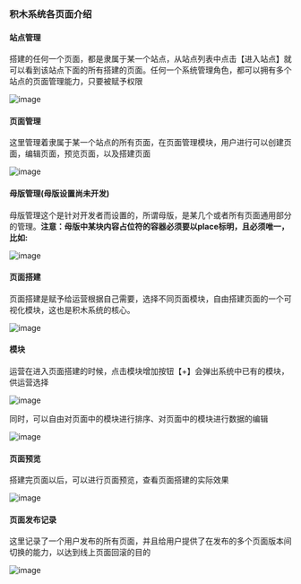 ### 积木系统各页面介绍

#### 站点管理

搭建的任何一个页面，都是隶属于某一个站点，从站点列表中点击【进入站点】就可以看到该站点下面的所有搭建的页面。任何一个系统管理角色，都可以拥有多个站点的页面管理能力，只要被赋予权限

![image](https://github.com/ljcheibao/bms-web/blob/master/docs/images/website.png)

#### 页面管理

这里管理着隶属于某一个站点的所有页面，在页面管理模块，用户进行可以创建页面，编辑页面，预览页面，以及搭建页面

![image](https://github.com/ljcheibao/bms-web/blob/master/docs/images/page.png)

#### 母版管理(母版设置尚未开发)

母版管理这个是针对开发者而设置的，所谓母版，是某几个或者所有页面通用部分的管理。**注意：母版中某块内容占位符的容器必须要以place标明，且必须唯一，比如:<div place="first"></div>**

![image](https://github.com/ljcheibao/bms-web/blob/master/docs/images/master.png)

#### 页面搭建

页面搭建是赋予给运营根据自己需要，选择不同页面模块，自由搭建页面的一个可视化模块，这也是积木系统的核心。

![image](https://github.com/ljcheibao/bms-web/blob/master/docs/images/design.png)

#### 模块

运营在进入页面搭建的时候，点击模块增加按钮【+】会弹出系统中已有的模块，供运营选择

![image](https://github.com/ljcheibao/bms-web/blob/master/docs/images/addmodule.png)



同时，可以自由对页面中的模块进行排序、对页面中的模块进行数据的编辑

![image](https://github.com/ljcheibao/bms-web/blob/master/docs/images/sortmodule.png)

#### 页面预览

搭建完页面以后，可以进行页面预览，查看页面搭建的实际效果

![image](https://github.com/ljcheibao/bms-web/blob/master/docs/images/preview.png)

#### 页面发布记录

这里记录了一个用户发布的所有页面，并且给用户提供了在发布的多个页面版本间切换的能力，以达到线上页面回滚的目的

![image](https://github.com/ljcheibao/bms-web/blob/master/docs/images/history.png)